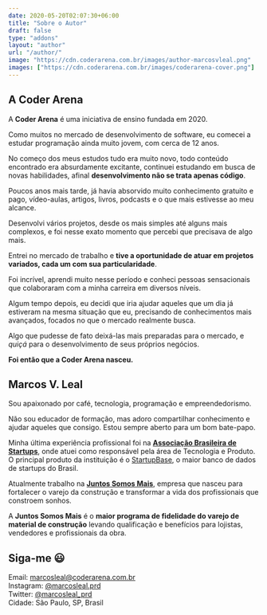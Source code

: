 ```yaml
---
date: 2020-05-20T02:07:30+06:00
title: "Sobre o Autor"
draft: false
type: "addons"
layout: "author"
url: "/author/"
image: "https://cdn.coderarena.com.br/images/author-marcosvleal.png"
images: ["https://cdn.coderarena.com.br/images/coderarena-cover.png"]
---
```


## A Coder Arena
A __Coder Arena__ é uma iniciativa de ensino fundada em 2020.

Como muitos no mercado de desenvolvimento de software, eu comecei a estudar programação ainda muito jovem, com cerca de 12 anos.

No começo dos meus estudos tudo era muito novo, todo conteúdo encontrado era absurdamente excitante, continuei estudando em busca de novas habilidades, afinal **desenvolvimento não se trata apenas código**.

Poucos anos mais tarde, já havia absorvido muito conhecimento gratuito e pago, vídeo-aulas, artigos, livros, podcasts e o que mais estivesse ao meu alcance.

Desenvolvi vários projetos, desde os mais simples até alguns mais complexos, e foi nesse exato momento que percebi que precisava de algo mais.

Entrei no mercado de trabalho e **tive a oportunidade de atuar em projetos variados, cada um com sua particularidade**.

Foi incrível, aprendi muito nesse período e conheci pessoas sensacionais que colaboraram com a minha carreira em diversos níveis.

Algum tempo depois, eu decidi que iria ajudar aqueles que um dia já estiveram na mesma situação que eu, precisando de conhecimentos mais avançados, focados no que o mercado realmente busca.

Algo que pudesse de fato deixá-las mais preparadas para o mercado, e *quiçá* para o desenvolvimento de seus próprios negócios.

__Foi então que a Coder Arena nasceu.__

## Marcos V. Leal

Sou apaixonado por café, tecnologia, programação e empreendedorismo.

Não sou educador de formação, mas adoro compartilhar conhecimento e ajudar aqueles que consigo. Estou sempre aberto para um bom bate-papo.

Minha última experiência profissional foi na [**Associação Brasileira de Startups**](https://abstartups.com.br/), onde atuei como responsável pela área de Tecnologia e Produto. O principal produto da instituição é o [StartupBase](https://sbase.me), o maior banco de dados de startups do Brasil.

Atualmente trabalho na [**Juntos Somos Mais**](https://www.juntossomosmais.com.br/), empresa que nasceu para fortalecer o varejo da construção e transformar a vida dos profissionais que constroem sonhos.

A **Juntos Somos Mais** é o **maior programa de fidelidade do varejo de material de construção** levando qualificação e benefícios para lojistas, vendedores e profissionais da obra.

## Siga-me 😃
Email: [marcosleal@coderarena.com.br](mailto:marcosleal@coderarena.com.br)\
Instagram: [@marcosleal.prd](https://instagram.com/marcosleal.prd)\
Twitter: [@marcosleal_prd](https://twitter.com/marcosleal_prd)\
Cidade: São Paulo, SP, Brasil
